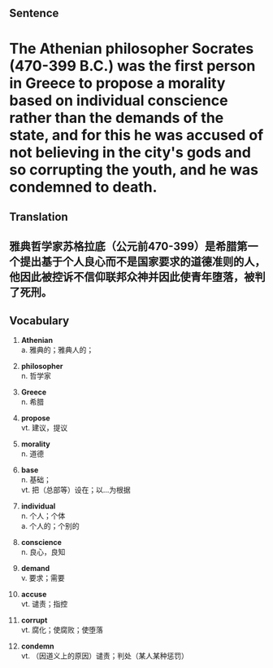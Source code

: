 ## Sentence

<h1>The Athenian philosopher Socrates (470-399 B.C.) was the first person in Greece to propose a morality based on individual conscience rather than the demands of the state, and for this he was accused of not believing in the city's gods and so corrupting the youth, and he was condemned to death.</h1>

## Translation

<h2>雅典哲学家苏格拉底（公元前470-399）是希腊第一个提出基于个人良心而不是国家要求的道德准则的人，他因此被控诉不信仰联邦众神并因此使青年堕落，被判了死刑。</h2>

## Vocabulary   

1. **Athenian**      
a. 雅典的；雅典人的；      

2. **philosopher**      
n. 哲学家       

3. **Greece**       
n. 希腊        

4. **propose**       
vt. 建议，提议         

5. **morality**         
n. 道德        

6. **base**      
n. 基础；       
vt. 把（总部等）设在；以...为根据      

7. **individual**      
n. 个人；个体      
a. 个人的；个别的       

8. **conscience**       
n. 良心，良知         

9. **demand**       
v. 要求；需要        

10. **accuse**       
vt. 谴责；指控         

11. **corrupt**      
vt. 腐化；使腐败；使堕落        

12. **condemn**      
vt. （因道义上的原因）谴责；判处（某人某种惩罚）       




